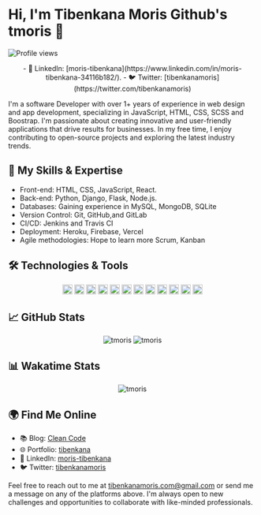 # Hi, I'm Tibenkana Moris Github's tmoris  👋

![Profile views](https://gpvc.arturio.dev/tmoris)

<p align="center">
- 💼 LinkedIn: [moris-tibenkana](https://www.linkedin.com/in/moris-tibenkana-34116b182/).
- 🐦 Twitter: [tibenkanamoris](https://twitter.com/tibenkanamoris)
</p>



I'm a software Developer with over 1+ years of experience in web design and  app development, specializing in JavaScript, HTML, CSS, SCSS and Boostrap. I'm passionate about creating innovative and user-friendly applications that drive results for businesses. In my free time, I enjoy contributing to open-source projects and exploring the latest industry trends.



## 🌟 My Skills & Expertise

- Front-end: HTML, CSS, JavaScript, React.
- Back-end: Python, Django, Flask, Node.js.
- Databases: Gaining experience in MySQL, MongoDB, SQLite
- Version Control: Git, GitHub,and  GitLab
- CI/CD: Jenkins and Travis CI
- Deployment: Heroku, Firebase, Vercel
- Agile methodologies: Hope to learn more Scrum, Kanban



## 🛠️ Technologies & Tools

<p align="center">
   <!-- PYTHON -->
<code><img height="20" src="https://img.shields.io/badge/Python-3776AB?style=flat-square&logo=python&logoColor=white"></code>
   <!-- JAVASCRIPT -->
<code><img height="20" src="https://img.shields.io/badge/JavaScript-F7DF1E?style=flat-square&logo=javascript&logoColor=black"></code>
   <!-- REACT -->
<code><img height="20" src="https://img.shields.io/badge/React-20232A?style=flat-square&logo=react&logoColor=61DAFB"></code>
   <!-- NODE.JS -->
<code><img height="20" src="https://img.shields.io/badge/Node.js-339933?style=flat-square&logo=node.js&logoColor=white"></code>
  <!-- HTML -->
<code><img height="20" src="https://img.shields.io/badge/HTML5-E34F26?style=flat-square&logo=html5&logoColor=white"></code>
<!-- CSS -->
<code><img height="20" src="https://img.shields.io/badge/CSS3-1572B6?style=flat-square&logo=css3&logoColor=white"></code>
<!-- Sass -->
<code><img height="20" src="https://img.shields.io/badge/Sass-CC6699?style=flat-square&logo=sass&logoColor=white"></code>
<!-- Bootstrap -->
<code><img height="20" src="https://img.shields.io/badge/Bootstrap-7952B3?style=flat-square&logo=bootstrap&logoColor=white"></code>
<!-- Tailwind CSS -->
<code><img height="20" src="https://img.shields.io/badge/Tailwind%20CSS-38B2AC?style=flat-square&logo=tailwind-css&logoColor=white"></code>
  <!-- Django -->
<code><img height="20" src="https://img.shields.io/badge/Django-092E20?style=flat-square&logo=django&logoColor=white"></code>
<!-- Flask -->
<code><img height="20" src="https://img.shields.io/badge/Flask-000000?style=flat-square&logo=flask&logoColor=white"></code>
  <!-- MySQL -->
<code><img height="20" src="https://img.shields.io/badge/MySQL-4479A1?style=flat-square&logo=mysql&logoColor=white"></code>

</p>





## 📈 GitHub Stats

<!-- GitHub Stats -->
<p align="center">
  <img src="https://github-readme-stats.vercel.app/api?username=tmoris&show_icons=true&theme=dracula&count_private=true" alt="tmoris" />
<!-- Top Languages -->
<img src="https://github-readme-stats.vercel.app/api/top-langs/?username=tmoris&layout=compact&theme=dracula" alt="tmoris" />
</p>



## 📊 Wakatime Stats

<p align="center">
  <!-- Wakatime Stats -->
<img src="https://github-readme-stats.vercel.app/api/wakatime?username=tmoris&layout=compact&theme=dracula" alt="tmoris" />
</p>


## 🌍 Find Me Online

- 📚 Blog: [Clean Code](https://www.linkedin.com/posts/moris-tibenkana-34116b182_cleancode-codequality-softwaredevelopment-activity-7044146435478462464-eCQD?utm_source=share&utm_medium=member_desktopk)
- 🌐 Portfolio: [tibenkana](your_portfolio_link)
- 💼 LinkedIn: [moris-tibenkana](https://www.linkedin.com/in/moris-tibenkana-34116b182/)
- 🐦 Twitter: [tibenkanamoris](https://twitter.com/tibenkanamoris)


Feel free to reach out to me at tibenkanamoris.com@gmail.com or send me a message on any of the platforms above. I'm always open to new challenges and opportunities to collaborate with like-minded professionals.



